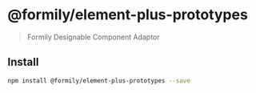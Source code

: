 # @formily/element-plus-prototypes

> Formily Designable Component Adaptor

## Install

```bash
npm install @formily/element-plus-prototypes --save
```
